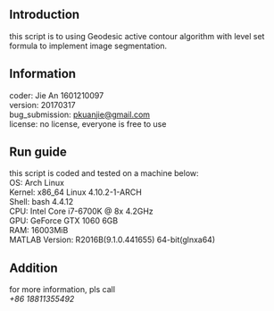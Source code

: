 ## Introduction
this script is to using Geodesic active contour algorithm with level set formula to implement image segmentation.

## Information
coder: Jie An 1601210097  
version: 20170317  
bug_submission: <pkuanjie@gmail.com>  
license: no license, everyone is free to use

## Run guide
this script is coded and tested on a machine below:  
OS: Arch Linux  
Kernel: x86_64 Linux 4.10.2-1-ARCH  
Shell: bash 4.4.12  
CPU: Intel Core i7-6700K @ 8x 4.2GHz   
GPU: GeForce GTX 1060 6GB  
RAM: 16003MiB  
MATLAB Version: R2016B(9.1.0.441655) 64-bit(glnxa64)

## Addition
for more information, pls call  
*+86 18811355492*